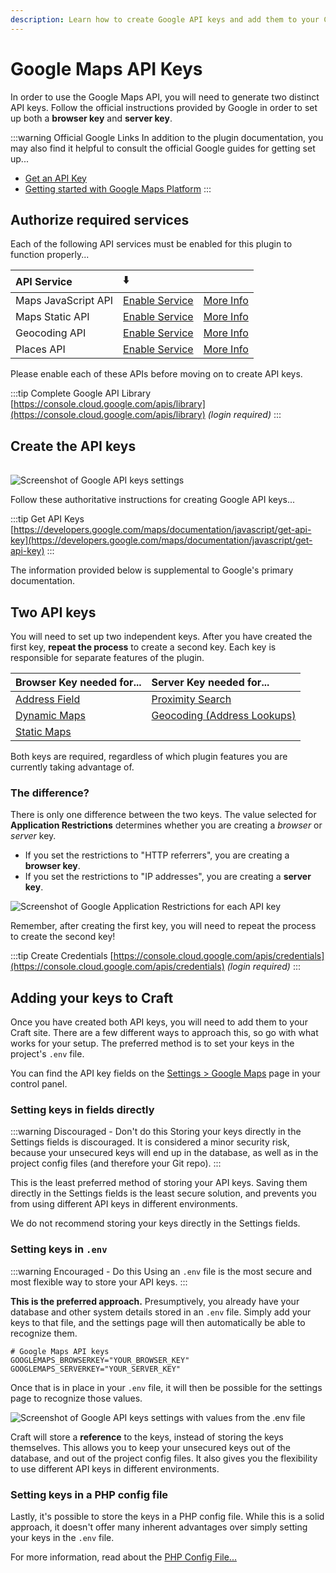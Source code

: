 ```yaml
---
description: Learn how to create Google API keys and add them to your Craft CMS website. This detailed guide shows how it all ties together.
---
```


# Google Maps API Keys

In order to use the Google Maps API, you will need to generate two distinct API keys. Follow the official instructions provided by Google in order to set up both a **browser key** and **server key**.

:::warning Official Google Links
In addition to the plugin documentation, you may also find it helpful to consult the official Google guides for getting set up...

 - [Get an API Key](https://developers.google.com/maps/documentation/geocoding/get-api-key)
 - [Getting started with Google Maps Platform](https://developers.google.com/maps/gmp-get-started)
:::

## Authorize required services

Each of the following API services must be enabled for this plugin to function properly...

| API Service         | ⬇️     |      |
|:--------------------|:-------|------|
| Maps JavaScript API | [Enable Service](https://console.cloud.google.com/apis/library/maps-backend.googleapis.com) | [More Info](https://developers.google.com/maps/documentation/javascript/overview)
| Maps Static API | [Enable Service](https://console.cloud.google.com/apis/library/static-maps-backend.googleapis.com) | [More Info](https://developers.google.com/maps/documentation/maps-static/overview)
| Geocoding API | [Enable Service](https://console.cloud.google.com/apis/library/geocoding-backend.googleapis.com) | [More Info](https://developers.google.com/maps/documentation/geocoding/overview)
| Places API | [Enable Service](https://console.cloud.google.com/apis/library/places-backend.googleapis.com) | [More Info](https://developers.google.com/places/web-service/overview)

Please enable each of these APIs before moving on to create API keys.

:::tip Complete Google API Library
[https://console.cloud.google.com/apis/library](https://console.cloud.google.com/apis/library) _(login required)_
:::

## Create the API keys

<img class="dropshadow" :src="$withBase('/images/api-keys/without-keys.png')" alt="Screenshot of Google API keys settings" style="max-width:630px; margin-top:16px;">

Follow these authoritative instructions for creating Google API keys...

:::tip Get API Keys
[https://developers.google.com/maps/documentation/javascript/get-api-key](https://developers.google.com/maps/documentation/javascript/get-api-key)
:::

The information provided below is supplemental to Google's primary documentation.

## Two API keys
 
You will need to set up two independent keys. After you have created the first key, **repeat the process** to create a second key. Each key is responsible for separate features of the plugin.

| Browser Key needed for...        | Server Key needed for...
|:---------------------------------|:-------------------------
| [Address Field](/address-field/) | [Proximity Search](/proximity-search/)
| [Dynamic Maps](/dynamic-maps/)   | [Geocoding (Address Lookups)](/geocoding/)
| [Static Maps](/static-maps/)     |

Both keys are required, regardless of which plugin features you are currently taking advantage of.

### The difference?

There is only one difference between the two keys. The value selected for **Application Restrictions** determines whether you are creating a _browser_ or _server_ key.

 - If you set the restrictions to "HTTP referrers", you are creating a **browser key**.
 - If you set the restrictions to "IP addresses", you are creating a **server key**.

<img class="dropshadow" :src="$withBase('/images/api-keys/application-restrictions.png')" alt="Screenshot of Google Application Restrictions for each API key" style="max-width:630px">

Remember, after creating the first key, you will need to repeat the process to create the second key!

:::tip Create Credentials
[https://console.cloud.google.com/apis/credentials](https://console.cloud.google.com/apis/credentials) _(login required)_
:::

## Adding your keys to Craft

Once you have created both API keys, you will need to add them to your Craft site. There are a few different ways to approach this, so go with what works for your setup. The preferred method is to set your keys in the project's `.env` file.

You can find the API key fields on the [Settings > Google Maps](/getting-started/settings/#google-api-keys) page in your control panel.

### Setting keys in fields directly

:::warning Discouraged - Don't do this
Storing your keys directly in the Settings fields is discouraged. It is considered a minor security risk, because your unsecured keys will end up in the database, as well as in the project config files (and therefore your Git repo).
:::

This is the least preferred method of storing your API keys. Saving them directly in the Settings fields is the least secure solution, and prevents you from using different API keys in different environments.

We do not recommend storing your keys directly in the Settings fields.

### Setting keys in `.env`

:::warning Encouraged - Do this
Using an `.env` file is the most secure and most flexible way to store your API keys.
:::

**This is the preferred approach.** Presumptively, you already have your database and other system details stored in an `.env` file. Simply add your keys to that file, and the settings page will then automatically be able to recognize them.

```shell script
# Google Maps API keys
GOOGLEMAPS_BROWSERKEY="YOUR_BROWSER_KEY"
GOOGLEMAPS_SERVERKEY="YOUR_SERVER_KEY"
```

Once that is in place in your `.env` file, it will then be possible for the settings page to recognize those values.

<img class="dropshadow" :src="$withBase('/images/api-keys/with-keys.png')" alt="Screenshot of Google API keys settings with values from the .env file" style="max-width:630px">

Craft will store a **reference** to the keys, instead of storing the keys themselves. This allows you to keep your unsecured keys out of the database, and out of the project config files. It also gives you the flexibility to use different API keys in different environments.

### Setting keys in a PHP config file

Lastly, it's possible to store the keys in a PHP config file. While this is a solid approach, it doesn't offer many inherent advantages over simply setting your keys in the `.env` file.

For more information, read about the [PHP Config File...](/getting-started/config/)
